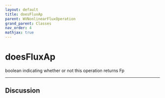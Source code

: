 ```yaml
---
layout: default
title: doesFluxAp
parent: WVNonlinearFluxOperation
grand_parent: Classes
nav_order: 4
mathjax: true
---
```


#  doesFluxAp

boolean indicating whether or not this operation returns Fp


---

## Discussion

  
